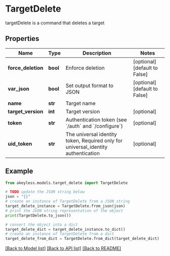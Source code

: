 # TargetDelete

targetDelete is a command that deletes a target

## Properties

Name | Type | Description | Notes
------------ | ------------- | ------------- | -------------
**force_deletion** | **bool** | Enforce deletion | [optional] [default to False]
**var_json** | **bool** | Set output format to JSON | [optional] [default to False]
**name** | **str** | Target name | 
**target_version** | **int** | Target version | [optional] 
**token** | **str** | Authentication token (see &#x60;/auth&#x60; and &#x60;/configure&#x60;) | [optional] 
**uid_token** | **str** | The universal identity token, Required only for universal_identity authentication | [optional] 

## Example

```python
from akeyless.models.target_delete import TargetDelete

# TODO update the JSON string below
json = "{}"
# create an instance of TargetDelete from a JSON string
target_delete_instance = TargetDelete.from_json(json)
# print the JSON string representation of the object
print(TargetDelete.to_json())

# convert the object into a dict
target_delete_dict = target_delete_instance.to_dict()
# create an instance of TargetDelete from a dict
target_delete_from_dict = TargetDelete.from_dict(target_delete_dict)
```
[[Back to Model list]](../README.md#documentation-for-models) [[Back to API list]](../README.md#documentation-for-api-endpoints) [[Back to README]](../README.md)


